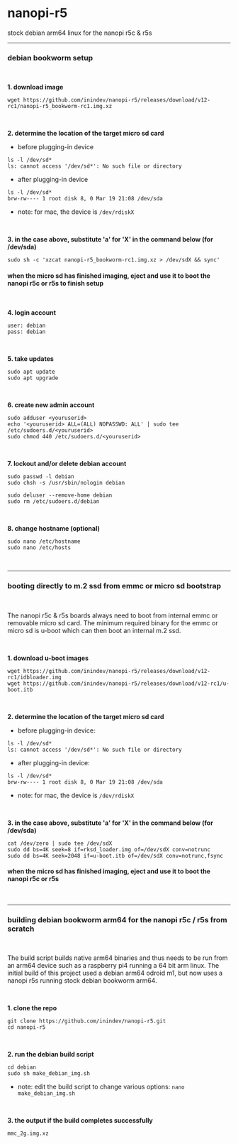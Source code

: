 # nanopi-r5
stock debian arm64 linux for the nanopi r5c & r5s

---
### debian bookworm setup

<br/>

**1. download image**
```
wget https://github.com/inindev/nanopi-r5/releases/download/v12-rc1/nanopi-r5_bookworm-rc1.img.xz
```

<br/>

**2. determine the location of the target micro sd card**

 * before plugging-in device
```
ls -l /dev/sd*
ls: cannot access '/dev/sd*': No such file or directory
```

 * after plugging-in device
```
ls -l /dev/sd*
brw-rw---- 1 root disk 8, 0 Mar 19 21:08 /dev/sda
```
* note: for mac, the device is ```/dev/rdiskX```

<br/>

**3. in the case above, substitute 'a' for 'X' in the command below (for /dev/sda)**
```
sudo sh -c 'xzcat nanopi-r5_bookworm-rc1.img.xz > /dev/sdX && sync'
```

#### when the micro sd has finished imaging, eject and use it to boot the nanopi r5c or r5s to finish setup

<br/>

**4. login account**
```
user: debian
pass: debian
```

<br/>

**5. take updates**
```
sudo apt update
sudo apt upgrade
```

<br/>

**6. create new admin account**
```
sudo adduser <youruserid>
echo '<youruserid> ALL=(ALL) NOPASSWD: ALL' | sudo tee /etc/sudoers.d/<youruserid>
sudo chmod 440 /etc/sudoers.d/<youruserid>
```

<br/>

**7. lockout and/or delete debian account**
```
sudo passwd -l debian
sudo chsh -s /usr/sbin/nologin debian
```

```
sudo deluser --remove-home debian
sudo rm /etc/sudoers.d/debian
```

<br/>

**8. change hostname (optional)**
```
sudo nano /etc/hostname
sudo nano /etc/hosts
```

<br/>


---
### booting directly to m.2 ssd from emmc or micro sd bootstrap

<br/>

The nanopi r5c & r5s boards always need to boot from internal emmc or removable micro sd card.
The minimum required binary for the emmc or micro sd is u-boot which can then boot an internal m.2 ssd.

<br/>

**1. download u-boot images**
```
wget https://github.com/inindev/nanopi-r5/releases/download/v12-rc1/idbloader.img
wget https://github.com/inindev/nanopi-r5/releases/download/v12-rc1/u-boot.itb
```

<br/>

**2. determine the location of the target micro sd card**

 * before plugging-in device:
```
ls -l /dev/sd*
ls: cannot access '/dev/sd*': No such file or directory
```

 * after plugging-in device:
```
ls -l /dev/sd*
brw-rw---- 1 root disk 8, 0 Mar 19 21:08 /dev/sda
```
* note: for mac, the device is ```/dev/rdiskX```

<br/>

**3. in the case above, substitute 'a' for 'X' in the command below (for /dev/sda)**
```
cat /dev/zero | sudo tee /dev/sdX
sudo dd bs=4K seek=8 if=rksd_loader.img of=/dev/sdX conv=notrunc
sudo dd bs=4K seek=2048 if=u-boot.itb of=/dev/sdX conv=notrunc,fsync
```

#### when the micro sd has finished imaging, eject and use it to boot the nanopi r5c or r5s

<br/>


---
### building debian bookworm arm64 for the nanopi r5c / r5s from scratch

<br/>

The build script builds native arm64 binaries and thus needs to be run from an arm64 device such as a raspberry pi4 running 
a 64 bit arm linux. The initial build of this project used a debian arm64 odroid m1, but now uses a nanopi r5s running 
stock debian bookworm arm64.

<br/>

**1. clone the repo**
```
git clone https://github.com/inindev/nanopi-r5.git
cd nanopi-r5
```

<br/>

**2. run the debian build script**
```
cd debian
sudo sh make_debian_img.sh
```
* note: edit the build script to change various options: ```nano make_debian_img.sh```

<br/>

**3. the output if the build completes successfully**
```
mmc_2g.img.xz
```

<br/>

